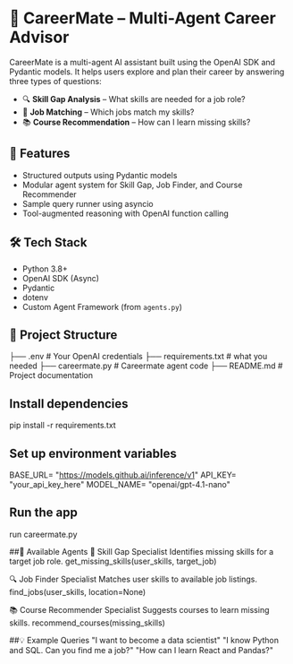 # 🧠 CareerMate – Multi-Agent Career Advisor

CareerMate is a multi-agent AI assistant built using the OpenAI SDK and Pydantic models. It helps users explore and plan their career by answering three types of questions:

- 🔍 **Skill Gap Analysis** – What skills are needed for a job role?
- 💼 **Job Matching** – Which jobs match my skills?
- 📚 **Course Recommendation** – How can I learn missing skills?

## 🚀 Features
- Structured outputs using Pydantic models
- Modular agent system for Skill Gap, Job Finder, and Course Recommender
- Sample query runner using asyncio
- Tool-augmented reasoning with OpenAI function calling

## 🛠️ Tech Stack
- Python 3.8+
- OpenAI SDK (Async)
- Pydantic
- dotenv
- Custom Agent Framework (from `agents.py`)

## 📁 Project Structure
├── .env # Your OpenAI credentials
├── requirements.txt # what you needed
├── careermate.py # Careermate agent code
├── README.md # Project documentation

## Install dependencies
pip install -r requirements.txt

## Set up environment variables
BASE_URL= "https://models.github.ai/inference/v1"
API_KEY= "your_api_key_here"
MODEL_NAME= "openai/gpt-4.1-nano"

## Run the app
run careermate.py

##🧩 Available Agents
🎯 Skill Gap Specialist
Identifies missing skills for a target job role.
get_missing_skills(user_skills, target_job)

🔍 Job Finder Specialist
Matches user skills to available job listings.
find_jobs(user_skills, location=None)

📚 Course Recommender Specialist
Suggests courses to learn missing skills.
recommend_courses(missing_skills)

##💡 Example Queries
"I want to become a data scientist"
"I know Python and SQL. Can you find me a job?"
"How can I learn React and Pandas?"

